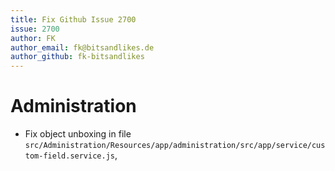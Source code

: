 ```yaml
---
title: Fix Github Issue 2700
issue: 2700
author: FK
author_email: fk@bitsandlikes.de
author_github: fk-bitsandlikes
---
```


# Administration

* Fix object unboxing in
  file `src/Administration/Resources/app/administration/src/app/service/custom-field.service.js`,
